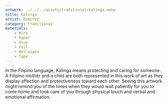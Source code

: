 ```yaml
---
artwork: ../../../assets/traditional/kalinga.webp
title: Kalinga
artist: Ramirez
category: traditional
materials:
    - Wire
    - Paper
    - Glue
    - Foil
    - Wet wipes
    - Tape
---
```


In the Filipino language, Kalinga means protecting and caring for someone. A Filipino mother and a child are both represented in this work of art as they display affection and protectiveness toward each other. Seeing this artwork might remind you of the times when they would wait patiently for you to come home and took care of you through physical touch and verbal and emotional affirmation.

